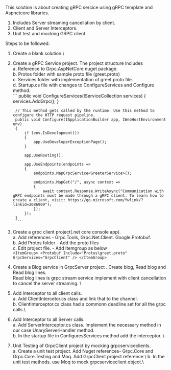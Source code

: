 This solution is about creating gRPC sercice using gRPC template and Aspnetcore libraries.
1. Includes Server streaming cancellation by client. 
2. Client and Server Interceptors.
3. Unit test and mocking GRPC client.

Steps to be followed.
1. Create a blank solution.\
2. Create a gRPC Service project. The project structure includes\
	a. Reference to Grpc.AspNetCore nuget package.\
	b. Protos folder with sample proto file (greet.proto)\
	c. Services folder with implementation of greet.proto file.\
	d. Startup.cs file with changes to ConfigureServices and Configure method.\
		```
		public void ConfigureServices(IServiceCollection services)
        {
            services.AddGrpc();
        }

        // This method gets called by the runtime. Use this method to configure the HTTP request pipeline.
        public void Configure(IApplicationBuilder app, IWebHostEnvironment env)
        {
            if (env.IsDevelopment())
            {
                app.UseDeveloperExceptionPage();
            }

            app.UseRouting();

            app.UseEndpoints(endpoints =>
            {
                endpoints.MapGrpcService<GreeterService>();

                endpoints.MapGet("/", async context =>
                {
                    await context.Response.WriteAsync("Communication with gRPC endpoints must be made through a gRPC client. To learn how to create a client, visit: https://go.microsoft.com/fwlink/?linkid=2086909");
                });
            });
        }
		```
3. Create a grpc client project(.net core console app). \
    a. Add references - Grpc.Tools, Grpc.Net.Client. Google.Protobuf. \
    b. Add Protos folder - Add the proto files \
    c. Edit project file. - Add Itemgroup as below \
        ```
        <ItemGroup>
            <Protobuf Include="Protos\greet.proto" GrpcServices="GrpcClient" />
        </ItemGroup>
        ```
4. Create a Blog service in GrpcServer project . Create blog, Read blog and Read blog lines. \
       Read blog lines is grpc stream service implement with client cancellation to cancel the server streaming. \

5. Add Interceptor to all client calls. \
    a. Add ClientIntercetor.cs class and link that to the channel.\
    b. ClientInterceptor.cs class had a commonn deadline set for all the grpc calls.\
 
6. Add Interceptor to all Server calls.\
    a. Add ServerInterceptor.cs class. Implement the necessary method in our case UnaryServerHandler method. \
    b. In the startup file in ConfiguresServices method add the interceptor. \

7. Unit Testing of GrpcClient project by mocking grpcserviceclients. \
    a. Create a unit test project. Add Nuget references- Grpc.Core and Grpc.Core.Testing and Moq. Add GrpcClient project 
        reference \ 
    b. In the unit test methods. use Moq to mock grpcserviceclient object.\ 